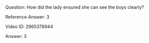 Question: How did the lady ensured she can see the boys clearly?

Reference Answer: 3

Video ID: 2965378944

Answer: 3

